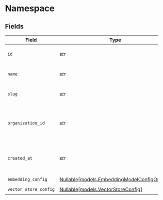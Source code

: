 # Namespace


## Fields

| Field                                                                                  | Type                                                                                   | Required                                                                               | Description                                                                            |
| -------------------------------------------------------------------------------------- | -------------------------------------------------------------------------------------- | -------------------------------------------------------------------------------------- | -------------------------------------------------------------------------------------- |
| `id`                                                                                   | *str*                                                                                  | :heavy_check_mark:                                                                     | The unique ID of the namespace.                                                        |
| `name`                                                                                 | *str*                                                                                  | :heavy_check_mark:                                                                     | The name of the namespace.                                                             |
| `slug`                                                                                 | *str*                                                                                  | :heavy_check_mark:                                                                     | The slug of the namespace.                                                             |
| `organization_id`                                                                      | *str*                                                                                  | :heavy_check_mark:                                                                     | The ID of the organization that owns the namespace.                                    |
| `created_at`                                                                           | *str*                                                                                  | :heavy_check_mark:                                                                     | The date and time the namespace was created.                                           |
| `embedding_config`                                                                     | [Nullable[models.EmbeddingModelConfigOutput]](../models/embeddingmodelconfigoutput.md) | :heavy_check_mark:                                                                     | N/A                                                                                    |
| `vector_store_config`                                                                  | [Nullable[models.VectorStoreConfig]](../models/vectorstoreconfig.md)                   | :heavy_check_mark:                                                                     | N/A                                                                                    |